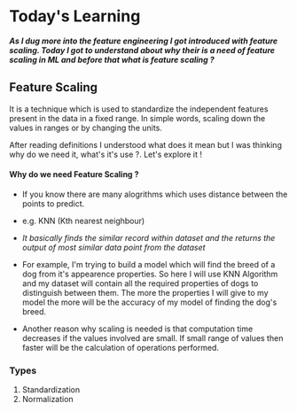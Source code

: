 # Today's Learning
***As I dug more into the feature engineering I got introduced with feature scaling. Today I got to understand about why their is a need of feature scaling in ML and before that 
what is feature scaling ?***

## Feature Scaling
It is a technique which is used to standardize the independent features present in the data in a fixed range. In simple words, scaling down the values in ranges or by changing the units.

After reading definitions I understood what does it mean but I was thinking why do we need it, what's it's use ?. Let's explore it !


#### Why do we need Feature Scaling ?
- If you know there are many alogrithms which uses distance between the points to predict.
- e.g. KNN (Kth nearest neighbour)
- *It basically finds the similar record within dataset and the returns the output of most similar data point from the dataset*
- For example, I'm trying to build a model which will find the breed of a dog from it's appearence properties. So here I will use KNN Algorithm and my dataset will contain all the required properties of dogs to distinguish
  between them. The more the properties I will give to my model the more will be the accuracy of my model of finding the dog's breed.

- Another reason why scaling is needed is that computation time decreases if the values involved are small. If small range of values then faster will be the calculation of operations performed.

### Types
1. Standardization
2. Normalization
